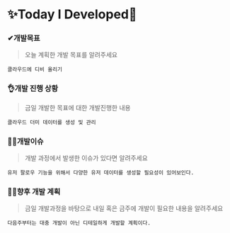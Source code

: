 # ✨Today I Developed🤞



### ✔개발목표

> 오늘 계획한 개발 목표를 알려주세요

```
클라우드에 디비 올리기
```





### 👌개발 진행 상황

> 금일 개발한 목표에 대한 개발진행한 내용

```
클라우드 더미 데이터를 생성 및 관리
```





### 🤷‍♂️개발이슈

> 개발 과정에서 발생한 이슈가 있다면 알려주세요

```
유저 팔로우 기능을 위해서 다양한 유저 데이터를 생성할 필요성이 있어보인다.
```





### 🐱‍🚀향후 개발 계획

> 금일 개발과정을 바탕으로 내일 혹은 금주에 개발이 필요한 내용을 알려주세요

```
다음주부터는 대충 개발이 아닌 디테일하게 개발할 계획이다.
```

